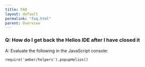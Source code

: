 ```yaml
---
title: FAQ
layout: default
permalink: "faq.html"
parent: Overview
---
```


### Q: How do I get back the Helios IDE after I have closed it

A: Evaluate the following in the JavaScript console:

    require('amber/helpers').popupHelios()
